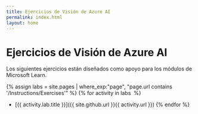 ```yaml
---
title: Ejercicios de Visión de Azure AI
permalink: index.html
layout: home
---
```


# Ejercicios de Visión de Azure AI

Los siguientes ejercicios están diseñados como apoyo para los módulos de Microsoft Learn.


{% assign labs = site.pages | where_exp:"page", "page.url contains '/Instructions/Exercises'" %} {% for activity in labs  %}
- [{{ activity.lab.title }}]({{ site.github.url }}{{ activity.url }}) {% endfor %}
